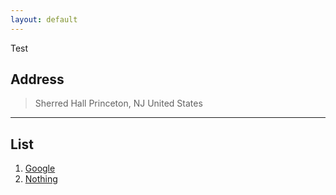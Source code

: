 ```yaml
---
layout: default
---
```


Test

## Address

> Sherred Hall
> Princeton, NJ
> United States

---

## List

1. [Google](https://www.google.com/)
2. [Nothing](#)